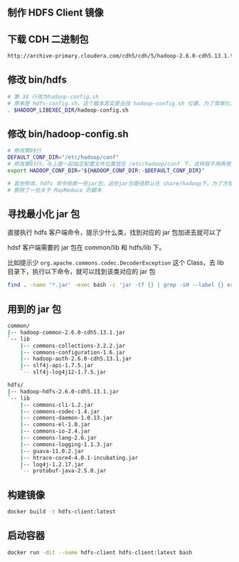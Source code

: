 ## 制作 HDFS Client 镜像

## 下载 CDH 二进制包

```bash
http://archive-primary.cloudera.com/cdh5/cdh/5/hadoop-2.6.0-cdh5.13.1.tar.gz
```

## 修改 bin/hdfs

```bash
# 第 34 行改为hadoop-config.sh
# 原来是 hdfs-config.sh，这个脚本其实是去找 hadoop-config.sh 位置，为了简单化，这里直接指定
. $HADOOP_LIBEXEC_DIR/hadoop-config.sh
```

## 修改 bin/hadoop-config.sh

```bash
# 修改第89行
DEFAULT_CONF_DIR="/etc/hadoop/conf"
# 修改第93行，与上面一起指定配置文件位置放在 /etc/hadoop/conf 下，这样就不用再使用 --config 指定配置文件目录
export HADOOP_CONF_DIR="${HADOOP_CONF_DIR:-$DEFAULT_CONF_DIR}"

# 其他修改，hdfs 命令依赖一些jar包，这些jar包路径默认在 share/hadoop下。为了方便，修改了目录，方便管理
# 删除了一些关于 MapReduce 的脚本
```

## 寻找最小化 jar 包

直接执行 hdfs 客户端命令，提示少什么类，找到对应的 jar 包加进去就可以了

hdsf 客户端需要的 jar 包在 common/lib 和 hdfs/lib 下。

比如提示少 <code>org.apache.commons.codec.DecoderException</code> 这个 Class，去 lib 目录下，执行以下命令，就可以找到该类对应的 jar 包

```bash
find . -name '*.jar' -exec bash -c 'jar -tf {} | grep -iH --label {} org.apache.commons.codec.DecoderException' \;
```

## 用到的 jar 包

```bash
common/
|-- hadoop-common-2.6.0-cdh5.13.1.jar
`-- lib
    |-- commons-collections-3.2.2.jar
    |-- commons-configuration-1.6.jar
    |-- hadoop-auth-2.6.0-cdh5.13.1.jar
    |-- slf4j-api-1.7.5.jar
    `-- slf4j-log4j12-1.7.5.jar
```

```bash
hdfs/
|-- hadoop-hdfs-2.6.0-cdh5.13.1.jar
`-- lib
    |-- commons-cli-1.2.jar
    |-- commons-codec-1.4.jar
    |-- commons-daemon-1.0.13.jar
    |-- commons-el-1.0.jar
    |-- commons-io-2.4.jar
    |-- commons-lang-2.6.jar
    |-- commons-logging-1.1.3.jar
    |-- guava-11.0.2.jar
    |-- htrace-core4-4.0.1-incubating.jar
    |-- log4j-1.2.17.jar
    `-- protobuf-java-2.5.0.jar
```

## 构建镜像

```bash
docker build -t hdfs-client:latest
```

## 启动容器

```bash
docker run -dit --name hdfs-client hdfs-client:latest bash
```
